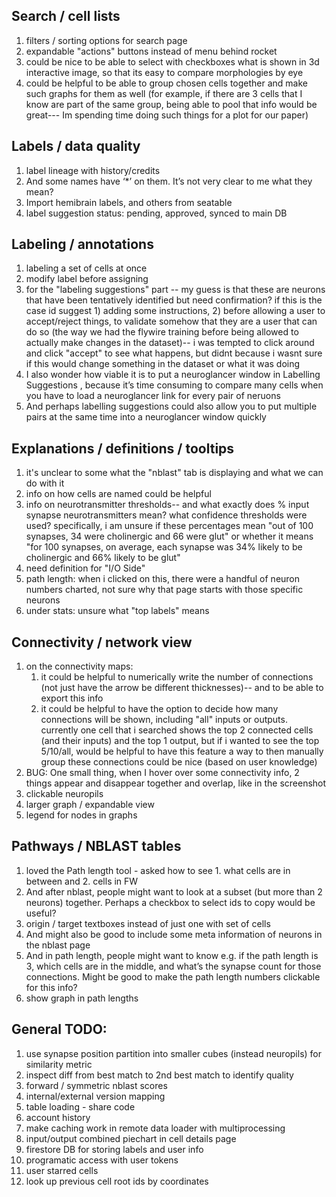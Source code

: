 ## Search / cell lists
1. filters / sorting options for search page
1. expandable "actions" buttons instead of menu behind rocket
1. could be nice to be able to select with checkboxes what is shown in 3d interactive image, so that its easy to compare morphologies by eye
1. could be helpful to be able to group chosen cells together and make such graphs for them as well (for example, if there are 3 cells that I know are
   part of the same group, being able to pool that info would be great--- Im spending time doing such things for a plot for our paper)

## Labels / data quality
1. label lineage with history/credits
1. And some names have ‘*’ on them. It’s not very clear to me what they mean?
1. Import hemibrain labels, and others from seatable
1. label suggestion status: pending, approved, synced to main DB

## Labeling / annotations
1. labeling a set of cells at once
1. modify label before assigning
1. for the "labeling suggestions" part -- my guess is that these are neurons that have been tentatively identified but need confirmation? if this is the case 
   id suggest 1) adding some instructions, 2) before allowing a user to accept/reject things, to validate somehow that they are a user that can do so 
   (the way we had the flywire training before being allowed to actually make changes in the dataset)-- i was tempted to click around and click 
   "accept" to see what happens, but didnt because i wasnt sure if this would change something in the dataset or what it was doing
1. I also wonder how viable it is to put a neuroglancer window in Labelling Suggestions , because it’s time consuming to
   compare many cells when you have to load a neuroglancer link for every pair of neruons
1. And perhaps labelling suggestions could also allow you to put multiple pairs at the same time into a neuroglancer window quickly

## Explanations / definitions / tooltips
1. it's unclear to some what the "nblast" tab is displaying and what we can do with it
1. info on how cells are named could be helpful
1. info on neurotransmitter thresholds-- and what exactly does % input synapse neurotransmitters mean? what confidence thresholds were used? specifically, i am unsure if these percentages mean "out of 100 synapses, 34 were cholinergic and 66 were glut" or whether it means "for 100 synapses, on average, each synapse was 34% likely to be cholinergic and  66% likely to be glut"
1. need definition for "I/O Side"
1. path length: when i clicked on this, there were a handful of neuron numbers charted, not sure why that page starts with those specific neurons
1. under stats: unsure what "top labels" means

## Connectivity / network view
1. on the connectivity maps:
   1. it could be helpful to numerically write the number of connections (not just have the arrow be different thicknesses)-- and to be able to export this info
   1. it could be helpful to have the option to decide how many connections will be shown, including "all" inputs or outputs. currently one cell that 
      i searched shows the top 2 connected cells (and their inputs) and the top 1 output, but if i wanted to see the top 5/10/all, would be helpful to have this feature 
      a way to then manually  group these connections could be nice (based on user knowledge)
1. BUG: One small thing, when I hover over some connectivity info, 2 things appear and disappear together and overlap, like in the screenshot
1. clickable neuropils
1. larger graph / expandable view
1. legend for nodes in graphs

## Pathways / NBLAST tables
1. loved the Path length tool - asked how to see 1. what cells are in between and 2. cells in FW
1. And after nblast, people might want to look at a subset (but more than 2 neurons) together. Perhaps a checkbox to select ids to copy would be useful?
1. origin / target textboxes instead of just one with set of cells
1. And might also be good to include some meta information of neurons in the nblast page
1. And in path length, people might want to know e.g. if the path length is 3, which cells are in the middle, and what’s 
   the synapse count for those connections. Might be good to make the path length numbers clickable for this info?
1. show graph in path lengths

## General TODO:
1. use synapse position partition into smaller cubes (instead neuropils) for similarity metric
1. inspect diff from best match to 2nd best match to identify quality
1. forward / symmetric nblast scores
1. internal/external version mapping
1. table loading - share code
1. account history
1. make caching work in remote data loader with multiprocessing
1. input/output combined piechart in cell details page
1. firestore DB for storing labels and user info
1. programatic access with user tokens
1. user starred cells
1. look up previous cell root ids by coordinates
